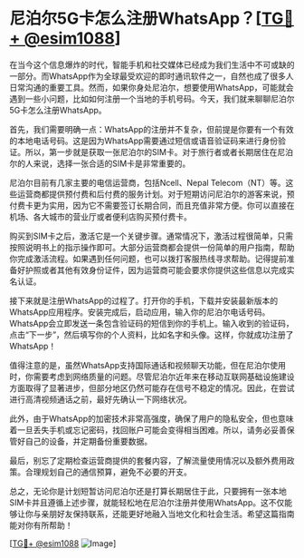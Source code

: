 # 尼泊尔5G卡怎么注册WhatsApp？[[TG💪+ @esim1088](https://t.me/s/esim1088)]

在当今这个信息爆炸的时代，智能手机和社交媒体已经成为我们生活中不可或缺的一部分。而WhatsApp作为全球最受欢迎的即时通讯软件之一，自然也成了很多人日常沟通的重要工具。然而，如果你身处尼泊尔，想要使用WhatsApp，可能就会遇到一些小问题，比如如何注册一个当地的手机号码。今天，我们就来聊聊尼泊尔5G卡怎么注册WhatsApp。

首先，我们需要明确一点：WhatsApp的注册并不复杂，但前提是你要有一个有效的本地电话号码。这是因为WhatsApp需要通过短信或语音验证码来进行身份验证。所以，第一步就是获取一张尼泊尔的SIM卡。对于旅行者或者长期居住在尼泊尔的人来说，选择一张合适的SIM卡是非常重要的。

尼泊尔目前有几家主要的电信运营商，包括Ncell、Nepal Telecom（NT）等。这些运营商都提供预付费和后付费的服务计划。对于短期访问尼泊尔的游客来说，预付费卡更为实用，因为它不需要签订长期合同，而且充值非常方便。你可以直接在机场、各大城市的营业厅或者便利店购买预付费卡。

购买到SIM卡之后，激活它是一个关键步骤。通常情况下，激活过程很简单，只需按照说明书上的指示操作即可。大部分运营商都会提供一份简单的用户指南，帮助你完成激活流程。如果遇到任何问题，也可以拨打客服热线寻求帮助。记得提前准备好护照或者其他有效身份证件，因为运营商可能会要求你提供这些信息以完成实名认证。

接下来就是注册WhatsApp的过程了。打开你的手机，下载并安装最新版本的WhatsApp应用程序。安装完成后，启动应用，输入你的尼泊尔电话号码。WhatsApp会立即发送一条包含验证码的短信到你的手机上。输入收到的验证码，点击“下一步”，然后填写你的个人资料，比如名字和头像。这样，你就成功注册了WhatsApp！

值得注意的是，虽然WhatsApp支持国际通话和视频聊天功能，但在尼泊尔使用时，你需要考虑到网络质量的问题。尽管尼泊尔近年来在移动互联网基础设施建设方面取得了显著进步，但部分地区仍然可能存在信号不稳定的情况。因此，在尝试进行高清视频通话之前，最好先确认一下网络状况。

此外，由于WhatsApp的加密技术非常高强度，确保了用户的隐私安全，但也意味着一旦丢失手机或忘记密码，找回账户可能会变得相当困难。所以，请务必妥善保管好自己的设备，并定期备份重要数据。

最后，别忘了定期检查运营商提供的套餐内容，了解流量使用情况以及额外费用政策。合理规划自己的通信预算，避免不必要的开支。

总之，无论你是计划短暂访问尼泊尔还是打算长期居住于此，只要拥有一张本地SIM卡并且遵循上述步骤，就能轻松地在尼泊尔注册并使用WhatsApp。这不仅能够让你与亲朋好友保持联系，还能更好地融入当地文化和社会生活。希望这篇指南能对你有所帮助！

[[TG💪+ @esim1088](https://t.me/s/esim1088) ![Image](https://i.postimg.cc/4NQfJmqS/Snipaste-2025-05-13-00-14-12.png)]
